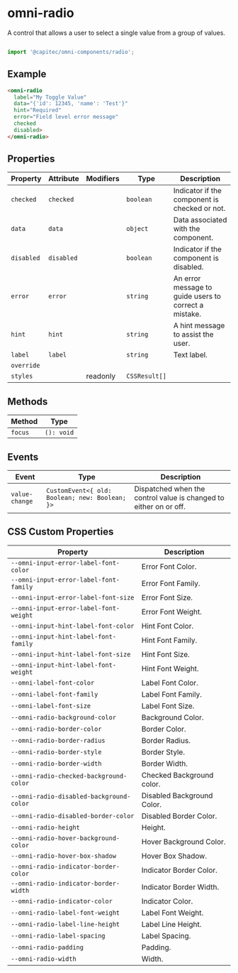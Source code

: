 # omni-radio

A control that allows a user to select a single value from a group of values.

```js

import '@capitec/omni-components/radio';
```

## Example

```html
<omni-radio
  label="My Toggle Value"
  data="{'id': 12345, 'name': 'Test'}"
  hint="Required"
  error="Field level error message"
  checked
  disabled>
</omni-radio>
```

## Properties

| Property   | Attribute  | Modifiers | Type          | Description                                      |
|------------|------------|-----------|---------------|--------------------------------------------------|
| `checked`  | `checked`  |           | `boolean`     | Indicator if the component is checked or not.    |
| `data`     | `data`     |           | `object`      | Data associated with the component.              |
| `disabled` | `disabled` |           | `boolean`     | Indicator if the component is disabled.          |
| `error`    | `error`    |           | `string`      | An error message to guide users to correct a mistake. |
| `hint`     | `hint`     |           | `string`      | A hint message to assist the user.               |
| `label`    | `label`    |           | `string`      | Text label.                                      |
| `override` |            |           |               |                                                  |
| `styles`   |            | readonly  | `CSSResult[]` |                                                  |

## Methods

| Method  | Type       |
|---------|------------|
| `focus` | `(): void` |

## Events

| Event          | Type                                           | Description                                      |
|----------------|------------------------------------------------|--------------------------------------------------|
| `value-change` | `CustomEvent<{ old: Boolean; new: Boolean; }>` | Dispatched when the control value is changed to either on or off. |

## CSS Custom Properties

| Property                                 | Description                |
|------------------------------------------|----------------------------|
| `--omni-input-error-label-font-color`    | Error Font Color.          |
| `--omni-input-error-label-font-family`   | Error Font Family.         |
| `--omni-input-error-label-font-size`     | Error Font Size.           |
| `--omni-input-error-label-font-weight`   | Error Font Weight.         |
| `--omni-input-hint-label-font-color`     | Hint Font Color.           |
| `--omni-input-hint-label-font-family`    | Hint Font Family.          |
| `--omni-input-hint-label-font-size`      | Hint Font Size.            |
| `--omni-input-hint-label-font-weight`    | Hint Font Weight.          |
| `--omni-label-font-color`                | Label Font Color.          |
| `--omni-label-font-family`               | Label Font Family.         |
| `--omni-label-font-size`                 | Label Font Size.           |
| `--omni-radio-background-color`          | Background Color.          |
| `--omni-radio-border-color`              | Border Color.              |
| `--omni-radio-border-radius`             | Border Radius.             |
| `--omni-radio-border-style`              | Border Style.              |
| `--omni-radio-border-width`              | Border Width.              |
| `--omni-radio-checked-background-color`  | Checked Background color.  |
| `--omni-radio-disabled-background-color` | Disabled Background Color. |
| `--omni-radio-disabled-border-color`     | Disabled Border Color.     |
| `--omni-radio-height`                    | Height.                    |
| `--omni-radio-hover-background-color`    | Hover Background Color.    |
| `--omni-radio-hover-box-shadow`          | Hover Box Shadow.          |
| `--omni-radio-indicator-border-color`    | Indicator Border Color.    |
| `--omni-radio-indicator-border-width`    | Indicator Border Width.    |
| `--omni-radio-indicator-color`           | Indicator Color.           |
| `--omni-radio-label-font-weight`         | Label Font Weight.         |
| `--omni-radio-label-line-height`         | Label Line Height.         |
| `--omni-radio-label-spacing`             | Label Spacing.             |
| `--omni-radio-padding`                   | Padding.                   |
| `--omni-radio-width`                     | Width.                     |
